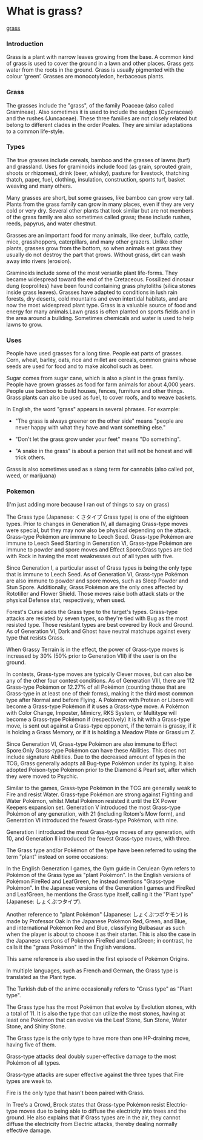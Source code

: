 # What is grass?

[grass](https://alexoltl.github.io/grass)

### Introduction

Grass is a plant with narrow leaves growing from the base. A common kind of grass is used to cover the ground in a lawn and other places. Grass gets water from the roots in the ground. Grass is usually pigmented with the colour ‘green’. Grasses are monocotyledon, herbaceous plants.


### Grass

The grasses include the "grass", of the family Poaceae (also called Gramineae). Also sometimes it is used to include the sedges (Cyperaceae) and the rushes (Juncaceae). These three families are not closely related but belong to different clades in the order Poales. They are similar adaptations to a common life-style.

### Types

The true grasses include cereals, bamboo and the grasses of lawns (turf) and grassland. Uses for graminoids include food (as grain, sprouted grain, shoots or rhizomes), drink (beer, whisky), pasture for livestock, thatching thatch, paper, fuel, clothing, insulation, construction, sports turf, basket weaving and many others.

Many grasses are short, but some grasses, like bamboo can grow very tall. Plants from the grass family can grow in many places, even if they are very cold or very dry. Several other plants that look similar but are not members of the grass family are also sometimes called grass; these include rushes, reeds, papyrus, and water chestnut.

Grasses are an important food for many animals, like deer, buffalo, cattle, mice, grasshoppers, caterpillars, and many other grazers. Unlike other plants, grasses grow from the bottom, so when animals eat grass they usually do not destroy the part that grows. Without grass, dirt can wash away into rivers (erosion).

Graminoids include some of the most versatile plant life-forms. They became widespread toward the end of the Cretaceous. Fossilized dinosaur dung (coprolites) have been found containing grass phytoliths (silica stones inside grass leaves). Grasses have adapted to conditions in lush rain forests, dry deserts, cold mountains and even intertidal habitats, and are now the most widespread plant type. Grass is a valuable source of food and energy for many animals.Lawn grass is often planted on sports fields and in the area around a building. Sometimes chemicals and water is used to help lawns to grow.

### Uses

People have used grasses for a long time. People eat parts of grasses. Corn, wheat, barley, oats, rice and millet are cereals, common grains whose seeds are used for food and to make alcohol such as beer.

Sugar comes from sugar cane, which is also a plant in the grass family. People have grown grasses as food for farm animals for about 4,000 years. People use bamboo to build houses, fences, furniture and other things. Grass plants can also be used as fuel, to cover roofs, and to weave baskets. 

In English, the word "grass" appears in several phrases. For example:

 - "The grass is always greener on the other side" means "people are never happy with what they have and want something else."

 - "Don't let the grass grow under your feet" means "Do something".

 - "A snake in the grass" is about a person that will not be honest and will trick others.

Grass is also sometimes used as a slang term for cannabis (also called pot, weed, or marijuana)

### Pokemon
(I'm just adding more because I ran out of things to say on grass)

The Grass type (Japanese: くさタイプ Grass type) is one of the eighteen types. Prior to changes in Generation IV, all damaging Grass-type moves were special, but they may now also be physical depending on the attack. Grass-type Pokémon are immune to Leech Seed. Grass-type Pokémon are immune to Leech Seed 
Starting in Generation VI, Grass-type Pokémon are immune to powder and spore moves and Effect Spore.Grass types are tied with Rock in having the most weaknesses out of all types with five.

Since Generation I, a particular asset of Grass types is being the only type that is immune to Leech Seed. As of Generation VI, Grass-type Pokémon are also immune to powder and spore moves, such as Sleep Powder and Stun Spore. Additionally, Grass Pokémon are the only ones affected by Rototiller and Flower Shield. Those moves raise both attack stats or the physical Defense stat, respectively, when used.

Forest's Curse adds the Grass type to the target's types. Grass-type attacks are resisted by seven types, so they're tied with Bug as the most resisted type. Those resistant types are best covered by Rock and Ground. As of Generation VI, Dark and Ghost have neutral matchups against every type that resists Grass.

When Grassy Terrain is in the effect, the power of Grass-type moves is increased by 30% (50% prior to Generation VIII) if the user is on the ground.

In contests, Grass-type moves are typically Clever moves, but can also be any of the other four contest conditions. As of Generation VIII, there are 112 Grass-type Pokémon or 12.27% of all Pokémon (counting those that are Grass-type in at least one of their forms), making it the third most common type after Normal and before Flying. A Pokémon with Protean or Libero will become a Grass-type Pokémon if it uses a Grass-type move. A Pokémon with Color Change, Imposter, Mimicry, RKS System, or Multitype will become a Grass-type Pokémon if (respectively) it is hit with a Grass-type move, is sent out against a Grass-type opponent, if the terrain is grassy, if it is holding a Grass Memory, or if it is holding a Meadow Plate or Grassium Z.

Since Generation VI, Grass-type Pokémon are also immune to Effect Spore.Only Grass-type Pokémon can have these Abilities. This does not include signature Abilities. Due to the decreased amount of types in the TCG, Grass generally adopts all Bug-type Pokémon under its typing. It also adopted Poison-type Pokémon prior to the Diamond & Pearl set, after which they were moved to Psychic.

Similar to the games, Grass-type Pokémon in the TCG are generally weak to Fire and resist Water. Grass-type Pokémon are strong against Fighting and Water Pokémon, whilst Metal Pokémon resisted it until the EX Power Keepers expansion set.
Generation V introduced the most Grass-type Pokémon of any generation, with 21 (including Rotom's Mow form), and Generation VI introduced the fewest Grass-type Pokémon, with nine.

Generation I introduced the most Grass-type moves of any generation, with 10, and Generation II introduced the fewest Grass-type moves, with three.

The Grass type and/or Pokémon of the type have been referred to using the term "plant" instead on some occasions:

In the English Generation I games, the Gym guide in Cerulean Gym refers to Pokémon of the Grass type as "plant Pokémon". In the English versions of Pokémon FireRed and LeafGreen, he instead mentions "Grass-type Pokémon". In the Japanese versions of the Generation I games and FireRed and LeafGreen, he mentions the Grass type itself, calling it the "Plant type" (Japanese: しょくぶつタイプ).

Another reference to "plant Pokémon" (Japanese: しょくぶつポケモン) is made by Professor Oak in the Japanese Pokémon Red, Green, and Blue, and international Pokémon Red and Blue, classifying Bulbasaur as such when the player is about to choose it as their starter. This is also the case in the Japanese versions of Pokémon FireRed and LeafGreen; in contrast, he calls it the "grass Pokémon" in the English versions.

This same reference is also used in the first episode of Pokémon Origins.

In multiple languages, such as French and German, the Grass type is translated as the Plant type.

The Turkish dub of the anime occasionally refers to "Grass type" as "Plant type".

The Grass type has the most Pokémon that evolve by Evolution stones, with a total of 11. It is also the type that can utilize the most stones, having at least one Pokémon that can evolve via the Leaf Stone, Sun Stone, Water Stone, and Shiny Stone.

The Grass type is the only type to have more than one HP-draining move, having five of them.

Grass-type attacks deal doubly super-effective damage to the most Pokémon of all types.

Grass-type attacks are super effective against the three types that Fire types are weak to.

Fire is the only type that hasn't been paired with Grass.

In Tree's a Crowd, Brock states that Grass-type Pokémon resist Electric-type moves due to being able to diffuse the electricity into trees and the ground. He also explains that if Grass types are in the air, they cannot diffuse the electricity from Electric attacks, thereby dealing normally effective damage.

